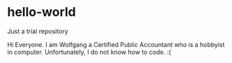 # hello-world
Just a trial repository


Hi Everyone. I am Wolfgang a Certified Public Accountant who is a hobbyist in computer. Unfortunately, I do not know how to code. :(
